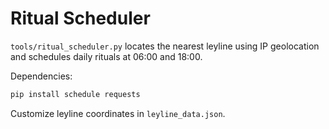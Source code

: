 # Ritual Scheduler

`tools/ritual_scheduler.py` locates the nearest leyline using IP geolocation and schedules daily rituals at 06:00 and 18:00.

Dependencies:

```bash
pip install schedule requests
```

Customize leyline coordinates in `leyline_data.json`.
